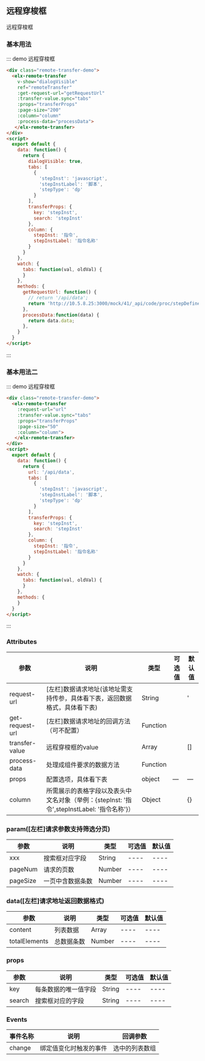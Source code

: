 ## 远程穿梭框

远程穿梭框

### 基本用法

::: demo 远程穿梭框
```html
<div class="remote-transfer-demo">
  <elx-remote-transfer
    v-show="dialogVisible"
    ref="remoteTransfer"
    :get-request-url="getRequestUrl"
    :transfer-value.sync="tabs"
    :props="transferProps"
    :page-size="200"
    :column="column"
    :process-data="processData">
   </elx-remote-transfer>
</div>
<script>
  export default {
    data: function() {
      return {
        dialogVisible: true,
        tabs: [
          {
            'stepInst': 'javascript',
            'stepInstLabel': '脚本',
            'stepType': 'dp'
          }
        ],
        transferProps: {
          key: 'stepInst',
          search: 'stepInst'
        },
        column: {
          stepInst: '指令',
          stepInstLabel: '指令名称'
        }
      }
    },
    watch: {
      tabs: function(val, oldVal) {
      }
    },
    methods: {
      getRequestUrl: function() {
        // return '/api/data';
        return 'http://10.5.8.25:3000/mock/41/_api/code/proc/stepDefine/search';
      },
      processData:function(data) {
        return data.data;
      },
    }
  }
</script>
```
:::

### 基本用法二

::: demo 远程穿梭框
```html
<div class="remote-transfer-demo">
  <elx-remote-transfer
    :request-url="url"
    :transfer-value.sync="tabs"
    :props="transferProps"
    :page-size="50"
    :column="column">
   </elx-remote-transfer>
</div>
<script>
  export default {
    data: function() {
      return {
        url: '/api/data',
        tabs: [
          {
            'stepInst': 'javascript',
            'stepInstLabel': '脚本',
            'stepType': 'dp'
          }
        ],
        transferProps: {
          key: 'stepInst',
          search: 'stepInst'
        },
        column: {
          stepInst: '指令',
          stepInstLabel: '指令名称'
        }
      }
    },
    watch: {
      tabs: function(val, oldVal) {
      }
    },
    methods: {
    }
  }
</script>
```
:::


### Attributes
| 参数      | 说明          | 类型      | 可选值                           | 默认值  |
|---------- |-------------- |---------- |--------------------------------  |-------- |
| request-url | [左栏]数据请求地址(该地址需支持传参，具体看下表，返回数据格式，具体看下表) | String |  | ' |
| get-request-url | [左栏]数据请求地址的回调方法（可不配置） | Function |  |  |
| transfer-value | 远程穿梭框的value | Array |  | [] |
| process-data | 处理成组件要求的数据方法 | Function |  |  |
| props | 配置选项，具体看下表 | object | — | — |
| column | 所需展示的表格字段以及表头中文名对象（举例：{stepInst: '指令',stepInstLabel: '指令名称'}） | Object |  | {} |

### param([左栏]请求参数支持筛选分页)
| 参数       | 说明                | 类型     | 可选值  | 默认值  |
| -------- | ----------------- | ------ | ---- | ---- |
| xxx | 搜索框对应字段 | String | ---- | ---- |
| pageNum | 请求的页数 | Number | ---- | ---- |
| pageSize | 一页中含数据条数 | Number | ---- | ---- |

### data([左栏]请求地址返回数据格式)
| 参数       | 说明                | 类型     | 可选值  | 默认值  |
| -------- | ----------------- | ------ | ---- | ---- |
| content | 列表数据 | Array | ---- | ---- |
| totalElements | 总数据条数 | Number | ---- | ---- |

### props
| 参数       | 说明                | 类型     | 可选值  | 默认值  |
| -------- | ----------------- | ------ | ---- | ---- |
| key | 每条数据的唯一值字段 | String | ---- | ---- |
| search | 搜索框对应的字段 | String | ---- | ---- |


### Events
| 事件名称 | 说明 | 回调参数 |
|---------- |-------- |---------- |
| change | 绑定值变化时触发的事件 | 选中的列表数组 |
